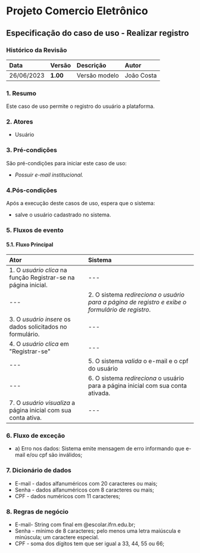 ﻿
# Projeto Comercio Eletrônico

## Especificação do caso de uso - Realizar registro

### Histórico da Revisão
|  Data  | Versão | Descrição | Autor |
|:-------|:-------|:----------|:------|
| 26/06/2023 | **1.00** | Versão modelo  | João Costa |


### 1. Resumo 
Este caso de uso permite o registro do usuário a plataforma.


### 2. Atores 
- Usuário

### 3. Pré-condições
São pré-condições para iniciar este caso de uso:
- _Possuir e-mail institucional._

### 4.Pós-condições
Após a execução deste casos de uso, espera que o sistema:
- salve o usuário cadastrado no sistema.

### 5. Fluxos de evento

#### 5.1. Fluxo Principal 

|  Ator  | Sistema |
|:-------|:------- |
|1. O _usuário_ _clica_ na função Registrar-se na página inicial. | --- |
| --- |2. O sistema _redireciona o usuário para a página de registro e exibe o formulário de registro_.| --- |
|3. O _usuário_ _insere_ os dados solicitados no formulário. | --- |
|4. O _usuário_ _clica_ em "Registrar-se" |--- |
|---| 5. O sistema _valida_ o e-mail e o cpf do usuário |
|--- | 6. O sistema _redireciona_ o usuário para a página inicial com sua conta ativada. |
|7. O _usuário_ _visualiza_ a página inicial com sua conta ativa. | --- |

### 6. Fluxo de exceção
- a) Erro nos dados: Sistema emite mensagem de erro informando que e-mail e/ou cpf são inválidos;

### 7. Dicionário de dados
- E-mail - dados alfanuméricos com 20 caracteres ou mais;
- Senha - dados alfanuméricos com 8 caracteres ou mais;
- CPF - dados numéricos com 11 caracteres;
### 8. Regras de negócio
- E-mail- String com final em @escolar.ifrn.edu.br;
- Senha - mínimo de 8 caracteres; pelo menos uma letra maiúscula e minúscula; um caractere especial.
- CPF - soma dos dígitos tem que ser igual a 33, 44, 55 ou 66;
